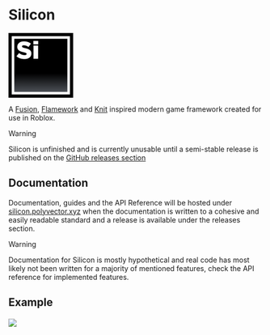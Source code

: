 # Silicon
<img align="center" src="https://github.com/PolyVectors/Silicon/blob/main/assets/logo.png?raw=true" width="128">
<br>

A [Fusion](https://github.com/dphfox/Fusion), [Flamework](https://github.com/rbxts-flamework/core) and [Knit](https://github.com/Sleitnick/Knit) inspired modern game framework created for use in Roblox.

> [!WARNING]  
> Silicon is unfinished and is currently unusable until a semi-stable release is published on the [GitHub releases section](https://github.com/PolyVectors/Silicon)

## Documentation
Documentation, guides and the API Reference will be hosted under [silicon.polyvector.xyz](https://silicon.polyvector.xyz) when the documentation is written to a cohesive and easily readable standard and a release is available under the releases section.
> [!WARNING]
> Documentation for Silicon is mostly hypothetical and real code has most likely not been written for a majority of mentioned features, check the API reference for implemented features.

<!--moonwave-hide-before-this-line-->
## Example
<div>
    <img align="center" src="https://github.com/PolyVectors/Silicon/blob/main/assets/example.svg?raw=true" width="512"/>
</div>